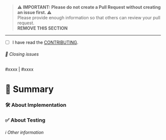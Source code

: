 >**⚠️ IMPORTANT: Please do not create a Pull Request without creating an issue first. ⚠️**  
Please provide enough information so that others can review your pull request.  
**REMOVE THIS SECTION**

---

- [ ] I have read the [CONTRIBUTING](https://github.com/leoture/MockSwift/blob/master/CONTRIBUTING.md).  

###### 🔗 Closing issues  
#xxxx | #xxxx

# 📖 Summary

### 🛠 About Implementation

### ✅ About Testing

###### ℹ️ Other information
